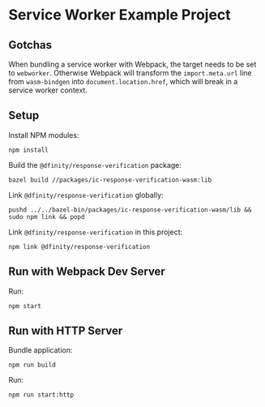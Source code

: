 # Service Worker Example Project

## Gotchas

When bundling a service worker with Webpack, the target needs to be set to `webworker`. Otherwise Webpack will transform the `import.meta.url` line from `wasm-bindgen` into `document.location.href`, which will break in a service worker context.

## Setup

Install NPM modules:

```shell
npm install
```

Build the `@dfinity/response-verification` package:

```shell
bazel build //packages/ic-response-verification-wasm:lib
```

Link `@dfinity/response-verification` globally:

```shell
pushd ../../bazel-bin/packages/ic-response-verification-wasm/lib && sudo npm link && popd
```

Link `@dfinity/response-verification` in this project:

```shell
npm link @dfinity/response-verification
```

## Run with Webpack Dev Server

Run:

```shell
npm start
```

## Run with HTTP Server

Bundle application:

```shell
npm run build
```

Run:

```shell
npm run start:http
```
